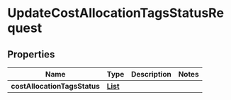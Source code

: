 

# UpdateCostAllocationTagsStatusRequest


## Properties

| Name | Type | Description | Notes |
|------------ | ------------- | ------------- | -------------|
|**costAllocationTagsStatus** | [**List**](List.md) |  |  |




